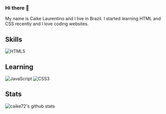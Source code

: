 ### Hi there 👋
My name is Caike Laurentino and I live in Brazil. I started learning HTML and CSS recently and I love coding websites.
## Skills

![HTML5](https://img.shields.io/badge/-HTML5-%23E44D27?style=flat-square&logo=html5&logoColor=ffffff)

## Learning
![JavaScript](https://img.shields.io/badge/-JavaScript-%23F7DF1C?style=flat-square&logo=javascript&logoColor=000000&labelColor=%23F7DF1C&color=%23FFCE5A)
![CSS3](https://img.shields.io/badge/-CSS3-%231572B6?style=flat-square&logo=css3)


## Stats

![caike72's github stats](https://github-readme-stats.vercel.app/api?username=caike72&show_icons=true&theme=dracula)

